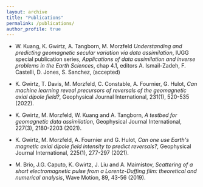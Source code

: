 ```yaml
---
layout: archive
title: "Publications"
permalink: /publications/
author_profile: true
---
```

* W. Kuang, K. Gwirtz, A. Tangborn, M. Morzfeld *Understanding and predicting geomagnetic secular variation via data assimilation*, IUGG special publication series, *Applications of data assimilation and inverse problems in the Earth Sciences*, chap 4.1, editors A. Ismail-Zadeh, F. Castelli, D. Jones, S. Sanchez, (accepted)

* K. Gwirtz, T. Davis, M. Morzfeld, C. Constable, A. Fournier, G. Hulot, *Can machine learning reveal precursors of reversals of the geomagnetic axial dipole field?*, Geophysical Journal International, 231(1), 520-535 (2022).

* K. Gwirtz, M. Morzfeld, W. Kuang and A. Tangborn, *A testbed for geomagnetic data assimilation*, Geophysical Journal International, 227(3), 2180-2203 (2021).

* K. Gwirtz, M. Morzfeld, A. Fournier and G. Hulot, *Can one use Earth's magnetic axial dipole field intensity to predict reversals?*, Geophysical Journal International, 225(1), 277-297 (2021).

* M. Brio, J.G. Caputo, K. Gwirtz, J. Liu and A. Maimistov, *Scattering of a short
electromagnetic pulse from a Lorentz-Duffing film: theoretical and numerical
analysis*, Wave Motion, 89, 43-56 (2019).

